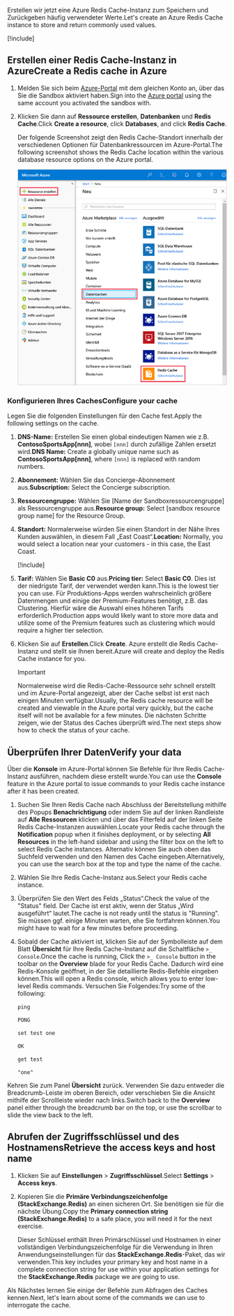 <span data-ttu-id="9f3e9-101">Erstellen wir jetzt eine Azure Redis Cache-Instanz zum Speichern und Zurückgeben häufig verwendeter Werte.</span><span class="sxs-lookup"><span data-stu-id="9f3e9-101">Let's create an Azure Redis Cache instance to store and return commonly used values.</span></span>

<!-- Activate the sandbox -->
[!include[](../../../includes/azure-sandbox-activate.md)]

## <a name="create-a-redis-cache-in-azure"></a><span data-ttu-id="9f3e9-102">Erstellen einer Redis Cache-Instanz in Azure</span><span class="sxs-lookup"><span data-stu-id="9f3e9-102">Create a Redis cache in Azure</span></span>

1. <span data-ttu-id="9f3e9-103">Melden Sie sich beim [Azure-Portal](https://portal.azure.com/learn.docs.microsoft.com?azure-portal=true) mit dem gleichen Konto an, über das Sie die Sandbox aktiviert haben.</span><span class="sxs-lookup"><span data-stu-id="9f3e9-103">Sign into the [Azure portal](https://portal.azure.com/learn.docs.microsoft.com?azure-portal=true) using the same account you activated the sandbox with.</span></span>

1. <span data-ttu-id="9f3e9-104">Klicken Sie dann auf **Ressource erstellen**, **Datenbanken** und **Redis Cache**.</span><span class="sxs-lookup"><span data-stu-id="9f3e9-104">Click **Create a resource**, click **Databases**, and click **Redis Cache**.</span></span>

    <span data-ttu-id="9f3e9-105">Der folgende Screenshot zeigt den Redis Cache-Standort innerhalb der verschiedenen Optionen für Datenbankressourcen im Azure-Portal.</span><span class="sxs-lookup"><span data-stu-id="9f3e9-105">The following screenshot shows the Redis Cache location within the various database resource options on the Azure portal.</span></span>

    ![Screenshot mit den Datenbankoptionen des Azure-Portals, wobei die Optionen „Ressource erstellen“, „Datenbank“ und „Redis Cache“ hervorgehoben sind.](../media/4-create-a-cache-1.png)

### <a name="configure-your-cache"></a><span data-ttu-id="9f3e9-107">Konfigurieren Ihres Caches</span><span class="sxs-lookup"><span data-stu-id="9f3e9-107">Configure your cache</span></span>

<span data-ttu-id="9f3e9-108">Legen Sie die folgenden Einstellungen für den Cache fest.</span><span class="sxs-lookup"><span data-stu-id="9f3e9-108">Apply the following settings on the cache.</span></span>

1. <span data-ttu-id="9f3e9-109">**DNS-Name:** Erstellen Sie einen global eindeutigen Namen wie z.B. **ContosoSportsApp[nnn]**, wobei `[nnn]` durch zufällige Zahlen ersetzt wird.</span><span class="sxs-lookup"><span data-stu-id="9f3e9-109">**DNS Name:** Create a globally unique name such as **ContosoSportsApp[nnn]**, where `[nnn]` is replaced with random numbers.</span></span>

1. <span data-ttu-id="9f3e9-110">**Abonnement:** Wählen Sie das Concierge-Abonnement aus.</span><span class="sxs-lookup"><span data-stu-id="9f3e9-110">**Subscription:** Select the Concierge subscription.</span></span>

1. <span data-ttu-id="9f3e9-111">**Ressourcengruppe:** Wählen Sie <rgn>[Name der Sandboxressourcengruppe]</rgn> als Ressourcengruppe aus.</span><span class="sxs-lookup"><span data-stu-id="9f3e9-111">**Resource group:** Select <rgn>[sandbox resource group name]</rgn> for the Resource Group.</span></span>

1. <span data-ttu-id="9f3e9-112">**Standort:** Normalerweise würden Sie einen Standort in der Nähe Ihres Kunden auswählen, in diesem Fall „East Coast“.</span><span class="sxs-lookup"><span data-stu-id="9f3e9-112">**Location:** Normally, you would select a location near your customers - in this case, the East Coast.</span></span>

    [!include[](../../../includes/azure-sandbox-regions-note-friendly.md)]

5. <span data-ttu-id="9f3e9-113">**Tarif:** Wählen Sie **Basic C0** aus.</span><span class="sxs-lookup"><span data-stu-id="9f3e9-113">**Pricing tier:** Select **Basic C0**.</span></span> <span data-ttu-id="9f3e9-114">Dies ist der niedrigste Tarif, der verwendet werden kann.</span><span class="sxs-lookup"><span data-stu-id="9f3e9-114">This is the lowest tier you can use.</span></span> <span data-ttu-id="9f3e9-115">Für Produktions-Apps werden wahrscheinlich größere Datenmengen und einige der Premium-Features benötigt, z.B. das Clustering. Hierfür wäre die Auswahl eines höheren Tarifs erforderlich.</span><span class="sxs-lookup"><span data-stu-id="9f3e9-115">Production apps would likely want to store more data and utilize some of the Premium features such as clustering which would require a higher tier selection.</span></span>

1. <span data-ttu-id="9f3e9-116">Klicken Sie auf **Erstellen**.</span><span class="sxs-lookup"><span data-stu-id="9f3e9-116">Click **Create**.</span></span> <span data-ttu-id="9f3e9-117">Azure erstellt die Redis Cache-Instanz und stellt sie Ihnen bereit.</span><span class="sxs-lookup"><span data-stu-id="9f3e9-117">Azure will create and deploy the Redis Cache instance for you.</span></span>

    > [!IMPORTANT]
    > <span data-ttu-id="9f3e9-118">Normalerweise wird die Redis-Cache-Ressource sehr schnell erstellt und im Azure-Portal angezeigt, aber der Cache selbst ist erst nach einigen Minuten verfügbar.</span><span class="sxs-lookup"><span data-stu-id="9f3e9-118">Usually, the Redis cache resource will be created and viewable in the Azure portal very quickly, but the cache itself will not be available for a few minutes.</span></span> <span data-ttu-id="9f3e9-119">Die nächsten Schritte zeigen, wie der Status des Caches überprüft wird.</span><span class="sxs-lookup"><span data-stu-id="9f3e9-119">The next steps show how to check the status of your cache.</span></span>

## <a name="verify-your-data"></a><span data-ttu-id="9f3e9-120">Überprüfen Ihrer Daten</span><span class="sxs-lookup"><span data-stu-id="9f3e9-120">Verify your data</span></span>

<span data-ttu-id="9f3e9-121">Über die **Konsole** im Azure-Portal können Sie Befehle für Ihre Redis Cache-Instanz ausführen, nachdem diese erstellt wurde.</span><span class="sxs-lookup"><span data-stu-id="9f3e9-121">You can use the **Console** feature in the Azure portal to issue commands to your Redis cache instance after it has been created.</span></span>

1. <span data-ttu-id="9f3e9-122">Suchen Sie Ihren Redis Cache nach Abschluss der Bereitstellung mithilfe des Popups **Benachrichtigung** oder indem Sie auf der linken Randleiste auf **Alle Ressourcen** klicken und über das Filterfeld auf der linken Seite Redis Cache-Instanzen auswählen.</span><span class="sxs-lookup"><span data-stu-id="9f3e9-122">Locate your Redis cache through the **Notification** popup when it finishes deployment, or by selecting **All Resources** in the left-hand sidebar and using the filter box on the left to select Redis Cache instances.</span></span> <span data-ttu-id="9f3e9-123">Alternativ können Sie auch oben das Suchfeld verwenden und den Namen des Cache eingeben.</span><span class="sxs-lookup"><span data-stu-id="9f3e9-123">Alternatively, you can use the search box at the top and type the name of the cache.</span></span>

1. <span data-ttu-id="9f3e9-124">Wählen Sie Ihre Redis Cache-Instanz aus.</span><span class="sxs-lookup"><span data-stu-id="9f3e9-124">Select your Redis cache instance.</span></span>

1. <span data-ttu-id="9f3e9-125">Überprüfen Sie den Wert des Felds „Status“.</span><span class="sxs-lookup"><span data-stu-id="9f3e9-125">Check the value of the "Status" field.</span></span> <span data-ttu-id="9f3e9-126">Der Cache ist erst aktiv, wenn der Status „Wird ausgeführt“ lautet.</span><span class="sxs-lookup"><span data-stu-id="9f3e9-126">The cache is not ready until the status is "Running".</span></span> <span data-ttu-id="9f3e9-127">Sie müssen ggf. einige Minuten warten, ehe Sie fortfahren können.</span><span class="sxs-lookup"><span data-stu-id="9f3e9-127">You might have to wait for a few minutes before proceeding.</span></span>

1. <span data-ttu-id="9f3e9-128">Sobald der Cache aktiviert ist, klicken Sie auf der Symbolleiste auf dem Blatt **Übersicht** für Ihre Redis Cache-Instanz auf die Schaltfläche `>_ Console`.</span><span class="sxs-lookup"><span data-stu-id="9f3e9-128">Once the cache is running, Click the `>_ Console` button in the toolbar on the **Overview** blade for your Redis Cache.</span></span> <span data-ttu-id="9f3e9-129">Dadurch wird eine Redis-Konsole geöffnet, in der Sie detaillierte Redis-Befehle eingeben können.</span><span class="sxs-lookup"><span data-stu-id="9f3e9-129">This will open a Redis console, which allows you to enter low-level Redis commands.</span></span> <span data-ttu-id="9f3e9-130">Versuchen Sie Folgendes:</span><span class="sxs-lookup"><span data-stu-id="9f3e9-130">Try some of the following:</span></span>

    ```console
    ping
    ```

    ```output
    PONG
    ```

    ```console
    set test one
    ```

    ```output
    OK
    ```

    ```console
    get test
    ```

    ```output
    "one"
    ```

<span data-ttu-id="9f3e9-131">Kehren Sie zum Panel **Übersicht** zurück. Verwenden Sie dazu entweder die Breadcrumb-Leiste im oberen Bereich, oder verschieben Sie die Ansicht mithilfe der Scrollleiste wieder nach links.</span><span class="sxs-lookup"><span data-stu-id="9f3e9-131">Switch back to the **Overview** panel either through the breadcrumb bar on the top, or use the scrollbar to slide the view back to the left.</span></span>

## <a name="retrieve-the-access-keys-and-host-name"></a><span data-ttu-id="9f3e9-132">Abrufen der Zugriffsschlüssel und des Hostnamens</span><span class="sxs-lookup"><span data-stu-id="9f3e9-132">Retrieve the access keys and host name</span></span>

1. <span data-ttu-id="9f3e9-133">Klicken Sie auf **Einstellungen** > **Zugriffsschlüssel**.</span><span class="sxs-lookup"><span data-stu-id="9f3e9-133">Select **Settings** > **Access keys**.</span></span>

1. <span data-ttu-id="9f3e9-134">Kopieren Sie die **Primäre Verbindungszeichenfolge (StackExchange.Redis)** an einen sicheren Ort. Sie benötigen sie für die nächste Übung.</span><span class="sxs-lookup"><span data-stu-id="9f3e9-134">Copy the **Primary connection string (StackExchange.Redis)** to a safe place, you will need it for the next exercise.</span></span>

    <span data-ttu-id="9f3e9-135">Dieser Schlüssel enthält Ihren Primärschlüssel und Hostnamen in einer vollständigen Verbindungszeichenfolge für die Verwendung in Ihren Anwendungseinstellungen für das **StackExchange.Redis**-Paket, das wir verwenden.</span><span class="sxs-lookup"><span data-stu-id="9f3e9-135">This key includes your primary key and host name in a complete connection string for use within your application settings for the **StackExchange.Redis** package we are going to use.</span></span>

<span data-ttu-id="9f3e9-136">Als Nächstes lernen Sie einige der Befehle zum Abfragen des Caches kennen.</span><span class="sxs-lookup"><span data-stu-id="9f3e9-136">Next, let's learn about some of the commands we can use to interrogate the cache.</span></span>